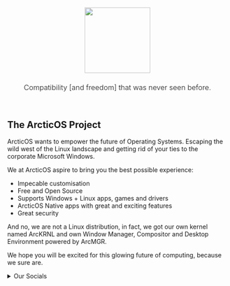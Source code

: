 <h3 align="center" style="border: none">
  <img src="https://www.arcticos.org/images/Github.png" height="150px" />
</h3>

<h3 align="center" style="font-weight: 300">
 Compatibility [and freedom] that was never seen before.
</h3>
<br/>

## The ArcticOS Project
ArcticOS wants to empower the future of Operating Systems. Escaping the wild west of the Linux landscape and getting rid of your ties to the corporate Microsoft Windows.

We at ArcticOS aspire to bring you the best possible experience:
- Impecable customisation
- Free and Open Source
- Supports Windows + Linux apps, games and drivers
- ArcticOS Native apps with great and exciting features
- Great security

And no, we are not a Linux distribution, in fact, we got our own kernel named ArcKRNL and own Window Manager, Compositor and Desktop Environment powered by ArcMGR.

We hope you will be excited for this glowing future of computing, because we sure are.

<details>
  <summary>Our Socials</summary>
    <ul>
      <li>Website: https://www.arcticos.org/</li>
      <li>Beta Waitlist: https://waitist.arcticos.org/</li>
      <li>Discord Community: https://discord.gg/EY5rz56b9s/</li>
      <li>YouTube: https://www.youtube.com/@ArcticOS</li>
      <li>Developer Application: https://applications.arcticos.org/</li>
    </ul>
</details>
